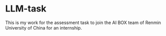 # LLM-task
This is my work for the assessment task to join the AI BOX team of Renmin University of China for an internship.
